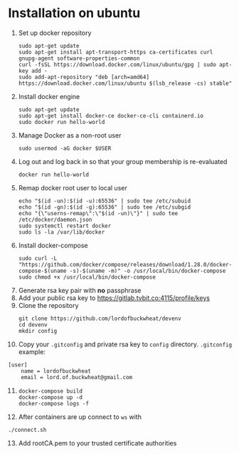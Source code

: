 # Installation on ubuntu

1. Set up docker repository
   ```
   sudo apt-get update
   sudo apt-get install apt-transport-https ca-certificates curl gnupg-agent software-properties-common
   curl -fsSL https://download.docker.com/linux/ubuntu/gpg | sudo apt-key add -
   sudo add-apt-repository "deb [arch=amd64] https://download.docker.com/linux/ubuntu $(lsb_release -cs) stable"
   ```
2. Install docker engine
   ```
   sudo apt-get update
   sudo apt-get install docker-ce docker-ce-cli containerd.io
   sudo docker run hello-world
   ```
3. Manage Docker as a non-root user
   ```
   sudo usermod -aG docker $USER
   ```
4. Log out and log back in so that your group membership is re-evaluated
   ```
   docker run hello-world
   ```
5. Remap docker root user to local user
   ```
   echo "$(id -un):$(id -u):65536" | sudo tee /etc/subuid
   echo "$(id -gn):$(id -g):65536" | sudo tee /etc/subgid
   echo "{\"userns-remap\":\"$(id -un)\"}" | sudo tee /etc/docker/daemon.json
   sudo systemctl restart docker
   sudo ls -la /var/lib/docker
   ```
6. Install docker-compose
   ```
   sudo curl -L "https://github.com/docker/compose/releases/download/1.28.0/docker-compose-$(uname -s)-$(uname -m)" -o /usr/local/bin/docker-compose
   sudo chmod +x /usr/local/bin/docker-compose
   ```
7. Generate rsa key pair with **no** passphrase
8. Add your public rsa key to <https://gitlab.tvbit.co:4115/profile/keys>
9. Clone the repository
   ```
   git clone https://github.com/lordofbuckwheat/devenv
   cd devenv
   mkdir config
   ```
10. Copy your `.gitconfig` and private rsa key to `config` directory. `.gitconfig` example:
   ```
   [user]
       name = lordofbuckwheat
       email = lord.of.buckwheat@gmail.com
   ```
11. ```
    docker-compose build
    docker-compose up -d
    docker-compose logs -f
    ```
12. After containers are up connect to `ws` with
   ```
   ./connect.sh
   ```
13. Add rootCA.pem to your trusted certificate authorities